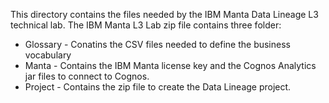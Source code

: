 This directory contains the files needed by the IBM Manta Data Lineage L3 technical lab. The IBM Manta L3 Lab zip file contains three folder:
* Glossary - Conatins the CSV files needed to define the business vocabulary
* Manta - Contains the IBM Manta license key and the Cognos Analytics jar files to connect to Cognos.
* Project - Contains the zip file to create the Data Lineage project.
